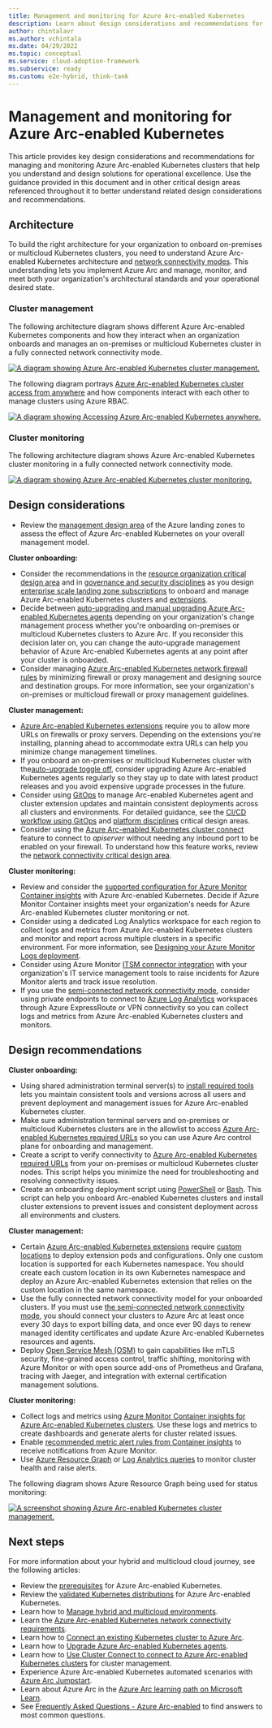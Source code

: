 ```yaml
---
title: Management and monitoring for Azure Arc-enabled Kubernetes
description: Learn about design considerations and recommendations for the management and monitoring of  Azure Arc-enabled Kubernetes.
author: chintalavr
ms.author: vchintala
ms.date: 04/29/2022
ms.topic: conceptual
ms.service: cloud-adoption-framework
ms.subservice: ready
ms.custom: e2e-hybrid, think-tank
---
```


# Management and monitoring for Azure Arc-enabled Kubernetes

This article provides key design considerations and recommendations for managing and monitoring Azure Arc-enabled Kubernetes clusters that help you understand and design solutions for operational excellence. Use the guidance provided in this document and in other critical design areas referenced throughout it to better understand related design considerations and recommendations.

## Architecture

To build the right architecture for your organization to onboard on-premises or multicloud Kubernetes clusters, you need to understand Azure Arc-enabled Kubernetes architecture and [network connectivity modes](/azure/azure-arc/kubernetes/conceptual-connectivity-modes#understand-connectivity-modes). This understanding lets you implement Azure Arc and manage, monitor, and meet both your organization's architectural standards and your operational desired state.

### Cluster management

The following architecture diagram shows different Azure Arc-enabled Kubernetes components and how they interact when an organization onboards and manages an on-premises or multicloud Kubernetes cluster in a fully connected network connectivity mode.

[![A diagram showing Azure Arc-enabled Kubernetes cluster management.](./media/arc-enabled-kubernetes-cluster-management.png)](./media/arc-enabled-kubernetes-cluster-management.png#lightbox)

The following diagram portrays [Azure Arc-enabled Kubernetes cluster access from anywhere](/azure/azure-arc/kubernetes/conceptual-cluster-connect) and how components interact with each other to manage clusters using Azure RBAC.

[![A diagram showing Accessing Azure Arc-enabled Kubernetes anywhere.](./media/arc-enabled-kubernetes-cluster-connect-network.png)](./media/arc-enabled-kubernetes-cluster-connect-network.png#lightbox)

### Cluster monitoring

The following architecture diagram shows Azure Arc-enabled Kubernetes cluster monitoring in a fully connected network connectivity mode.

[![A diagram showing Azure Arc-enabled Kubernetes cluster monitoring.](./media/arc-enabled-kubernetes-cluster-monitoring.png)](./media/arc-enabled-kubernetes-cluster-monitoring.png#lightbox)

## Design considerations

- Review the [management design area](/azure/cloud-adoption-framework/ready/landing-zone/design-area/management) of the Azure landing zones to assess the effect of Azure Arc-enabled Kubernetes on your overall management model.

**Cluster onboarding:**

- Consider the recommendations in the [resource organization critical design area](./eslz-arc-kubernetes-resource-organization.md) and in [governance and security disciplines](./eslz-arc-kubernetes-governance-disciplines.md) as you design [enterprise scale landing zone subscriptions](/azure/cloud-adoption-framework/ready/landing-zone/#azure-landing-zone-conceptual-architecture) to onboard and manage Azure Arc-enabled Kubernetes clusters and [extensions](/azure/azure-arc/kubernetes/extensions).
- Decide between [auto-upgrading and manual upgrading Azure Arc-enabled Kubernetes agents](/azure/azure-arc/kubernetes/agent-upgrade#toggle-auto-upgrade-on-or-off-when-connecting-cluster-to-azure-arc) depending on your organization's change management process whether you're onboarding on-premises or multicloud Kubernetes clusters to Azure Arc. If you reconsider this decision later on, you can change the auto-upgrade management behavior of Azure Arc-enabled Kubernetes agents at any point after your cluster is onboarded.
- Consider managing [Azure Arc-enabled Kubernetes network firewall rules](/azure/azure-arc/kubernetes/quickstart-connect-cluster?tabs=azure-cli#meet-network-requirements) by minimizing firewall or proxy management and designing source and destination groups. For more information, see your organization's on-premises or multicloud firewall or proxy management guidelines.

**Cluster management:**

- [Azure Arc-enabled Kubernetes extensions](/azure/azure-arc/kubernetes/extensions) require you to allow more URLs on firewalls or proxy servers. Depending on the extensions you're installing, planning ahead to accommodate extra URLs can help you minimize change management timelines.
- If you onboard an on-premises or multicloud Kubernetes cluster with the[auto-upgrade toggle off](/azure/azure-arc/kubernetes/agent-upgrade#toggle-auto-upgrade-on-or-off-when-connecting-cluster-to-azure-arc), consider upgrading Azure Arc-enabled Kubernetes agents regularly so they stay up to date with latest product releases and you avoid expensive upgrade processes in the future.
- Consider using [GitOps](/azure/azure-arc/kubernetes/tutorial-use-gitops-flux2) to manage Arc-enabled Kubernetes agent and cluster extension updates and maintain consistent deployments across all clusters and environments. For detailed guidance, see the [CI/CD workflow using GitOps](./eslz-arc-kubernetes-cicd-gitops-disciplines.md) and [platform disciplines](./eslz-arc-kubernetes-automation-disciplines.md) critical design areas.
- Consider using the [Azure Arc-enabled Kubernetes cluster connect](/azure/azure-arc/kubernetes/conceptual-cluster-connect) feature to connect to _apiserver_ without needing any inbound port to be enabled on your firewall. To understand how this feature works, review the [network connectivity critical design area](./eslz-arc-kubernetes-network-connectivity.md).

**Cluster monitoring:**

- Review and consider the [supported configuration for Azure Monitor Container insights](/azure/azure-monitor/containers/container-insights-enable-arc-enabled-clusters?toc=/azure/azure-arc/kubernetes/toc.json#supported-configurations) with Azure Arc-enabled Kubernetes. Decide if Azure Monitor Container insights meet your organization's needs for Azure Arc-enabled Kubernetes cluster monitoring or not.
- Consider using a dedicated Log Analytics workspace for each region to collect logs and metrics from Azure Arc-enabled Kubernetes clusters and monitor and report across multiple clusters in a specific environment. For more information, see [Designing your Azure Monitor Logs deployment](/azure/azure-monitor/logs/design-logs-deployment).
- Consider using Azure Monitor [ITSM connector integration](/azure/azure-monitor/alerts/itsmc-overview) with your organization's IT service management tools to raise incidents for Azure Monitor alerts and track issue resolution.
- If you use the [semi-connected network connectivity mode](/azure/azure-arc/kubernetes/conceptual-connectivity-modes#understand-connectivity-modes), consider using private endpoints to connect to [Azure Log Analytics](/azure/azure-monitor/logs/private-link-design) workspaces through Azure ExpressRoute or VPN connectivity so you can collect logs and metrics from Azure Arc-enabled Kubernetes clusters and monitors.

## Design recommendations

**Cluster onboarding:**

- Using shared administration terminal server(s) to [install required tools](/azure/azure-arc/kubernetes/quickstart-connect-cluster?tabs=azure-cli#prerequisites) lets you maintain consistent tools and versions across all users and prevent deployment and management issues for Azure Arc-enabled Kubernetes cluster.
- Make sure administration terminal servers and on-premises or multicloud Kubernetes clusters are in the allowlist to access [Azure Arc-enabled Kubernetes required URLs](/azure/azure-arc/kubernetes/quickstart-connect-cluster?tabs=azure-cli#meet-network-requirements) so you can use Azure Arc control plane for onboarding and management.
- Create a script to verify connectivity to [Azure Arc-enabled Kubernetes required URLs](/azure/azure-arc/kubernetes/quickstart-connect-cluster?tabs=azure-cli#meet-network-requirements) from your on-premises or multicloud Kubernetes cluster nodes. This script helps you minimize the need for troubleshooting and resolving connectivity issues.
- Create an onboarding deployment script using [PowerShell](/azure/azure-resource-manager/templates/deploy-powershell) or [Bash](/azure/azure-resource-manager/templates/deploy-cloud-shell?tabs=azure-cli). This script can help you onboard Arc-enabled Kubernetes clusters and install cluster extensions to prevent issues and consistent deployment across all environments and clusters.

**Cluster management:**

- Certain [Azure Arc-enabled Kubernetes extensions](/azure/azure-arc/kubernetes/conceptual-extensions) require [custom locations](/azure/azure-arc/kubernetes/conceptual-custom-locations) to deploy extension pods and configurations. Only one custom location is supported for each Kubernetes namespace. You should create each custom location in its own Kubernetes namespace and deploy an Azure Arc-enabled Kubernetes extension that relies on the custom location in the same namespace.
- Use the fully connected network connectivity model for your onboarded clusters. If you must use [the semi-connected network connectivity mode](/azure/azure-arc/kubernetes/conceptual-connectivity-modes#understand-connectivity-modes), you should connect your clusters to Azure Arc at least once every 30 days to export billing data, and once ever 90 days to renew managed identity certificates and update Azure Arc-enabled Kubernetes resources and agents.
- Deploy [Open Service Mesh (OSM)](/azure/azure-arc/kubernetes/tutorial-arc-enabled-open-service-mesh) to gain capabilities like mTLS security, fine-grained access control, traffic shifting, monitoring with Azure Monitor or with open source add-ons of Prometheus and Grafana, tracing with Jaeger, and integration with external certification management solutions.

**Cluster monitoring:**

- Collect logs and metrics using [Azure Monitor Container insights for Azure Arc-enabled Kubernetes clusters](/azure/azure-monitor/containers/container-insights-enable-arc-enabled-clusters). Use these logs and metrics to create dashboards and generate alerts for cluster related issues.
- Enable [recommended metric alert rules from Container insights](/azure/azure-monitor/containers/container-insights-metric-alerts) to receive notifications from Azure Monitor.
- Use [Azure Resource Graph](/azure/azure-arc/kubernetes/resource-graph-samples?tabs=azure-cli) or [Log Analytics queries](/azure/azure-monitor/logs/queries) to monitor cluster health and raise alerts.

The following diagram shows Azure Resource Graph being used for status monitoring:

[![A screenshot showing Azure Arc-enabled Kubernetes cluster management.](./media/arc-enabled-kubernetes-resource-graph-connected-cluster-status.png)](./media/arc-enabled-kubernetes-resource-graph-connected-cluster-status.png#lightbox)

## Next steps

For more information about your hybrid and multicloud cloud journey, see the following articles:

- Review the [prerequisites](/azure/azure-arc/kubernetes/quickstart-connect-cluster?tabs=azure-cli#prerequisites) for Azure Arc-enabled Kubernetes.
- Review the [validated Kubernetes distributions](/azure/azure-arc/kubernetes/validation-program#validated-distributions) for Azure Arc-enabled Kubernetes.
- Learn how to [Manage hybrid and multicloud environments](/azure/cloud-adoption-framework/scenarios/hybrid/manage).
- Learn the [Azure Arc-enabled Kubernetes network connectivity requirements](/azure/azure-arc/kubernetes/quickstart-connect-cluster?tabs=azure-cli#meet-network-requirements).
- Learn how to [Connect an existing Kubernetes cluster to Azure Arc](/azure/azure-arc/kubernetes/quickstart-connect-cluster).
- Learn how to [Upgrade Azure Arc-enabled Kubernetes agents](/azure/azure-arc/kubernetes/agent-upgrade).
- Learn how to [Use Cluster Connect to connect to Azure Arc-enabled Kubernetes clusters](/azure/azure-arc/kubernetes/cluster-connect) for cluster management.
- Experience Azure Arc-enabled Kubernetes automated scenarios with [Azure Arc Jumpstart](https://azurearcjumpstart.io/azure_arc_jumpstart/azure_arc_k8s/).
- Learn about Azure Arc in the [Azure Arc learning path on Microsoft Learn](/learn/paths/manage-hybrid-infrastructure-with-azure-arc/).
- See [Frequently Asked Questions - Azure Arc-enabled](/azure/azure-arc/kubernetes/faq) to find answers to most common questions.
